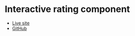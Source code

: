 # Interactive rating component

- [Live site](https://interactive-rating-component-ahj.netlify.app/)
- [GitHub](https://github.com/Akhlak-Hossain-Jim/interactive-rating-component)
